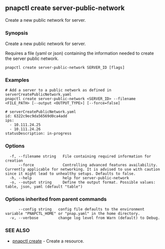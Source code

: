 ## pnapctl create server-public-network

Create a new public network for server.

### Synopsis

Create a new public network for server.

Requires a file (yaml or json) containing the information needed to create the server public network.

```
pnapctl create server-public-network SERVER_ID [flags]
```

### Examples

```
# Add a server to a public network as defined in serverCreatePublicNetwork.yaml
pnapctl create server-public-network <SERVER_ID> --filename <FILE_PATH> [--output <OUTPUT_TYPE>] [--force=false]

# serverCreatePublicNetwork.yaml
id: 6322c9ec9da56569d0ca4add
ips: 
  - 10.111.24.25
  - 10.111.24.26
statusDescription: in-progress

```

### Options

```
  -f, --filename string   File containing required information for creation
      --force             Controlling advanced features availability. Currently applicable for networking. It is advised to use with caution since it might lead to unhealthy setups. Defaults to false.
  -h, --help              help for server-public-network
  -o, --output string     Define the output format. Possible values: table, json, yaml (default "table")
```

### Options inherited from parent commands

```
      --config string   config file defaults to the environment variable "PNAPCTL_HOME" or "pnap.yaml" in the home directory.
  -v, --verbose         change log level from Warn (default) to Debug.
```

### SEE ALSO

* [pnapctl create](pnapctl_create.md)	 - Create a resource.

